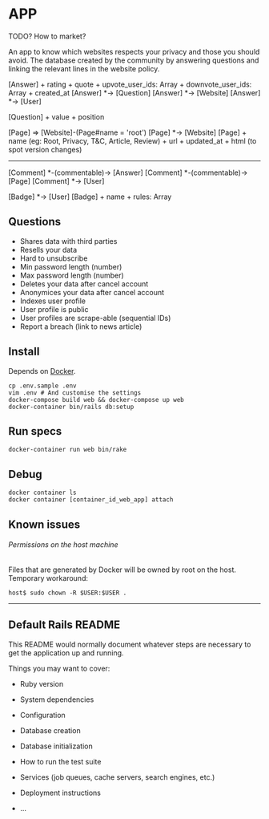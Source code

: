 # APP

TODO? How to market?

An app to know which websites respects your privacy and those you should avoid. The database created by the community by answering questions and linking the relevant lines in the website policy.

[Answer]
    + rating
    + quote
    + upvote_user_ids: Array
    + downvote_user_ids: Array
    + created_at
[Answer] *-> [Question]
[Answer] *-> [Website]
[Answer] *-> [User]

[Question]
    + value
    + position

[Page] => [Website]-(Page#name = 'root')
[Page] *-> [Website]
[Page]
    + name (eg: Root, Privacy, T&C, Article, Review)
    + url
    + updated_at
    + html (to spot version changes)

---

[Comment] *-(commentable)-> [Answer]
[Comment] *-(commentable)-> [Page]
[Comment] *-> [User]

[Badge] *-> [User]
[Badge]
    + name
    + rules: Array

    
## Questions

* Shares data with third parties
* Resells your data
* Hard to unsubscribe
* Min password length (number)
* Max password length (number)
* Deletes your data after cancel account
* Anonymices your data after cancel account
* Indexes user profile
* User profile is public
* User profiles are scrape-able (sequential IDs)
* Report a breach (link to news article)

## Install

Depends on [Docker](https://www.docker.com/).

    cp .env.sample .env
    vim .env # And customise the settings
    docker-compose build web && docker-compose up web
    docker-container bin/rails db:setup

## Run specs

    docker-container run web bin/rake

## Debug

    docker container ls
    docker container [container_id_web_app] attach

## Known issues

###### Permissions on the host machine

Files that are generated by Docker will be owned by root on the host.
Temporary workaround:

    host$ sudo chown -R $USER:$USER .

---

## Default Rails README

This README would normally document whatever steps are necessary to get the
application up and running.

Things you may want to cover:

* Ruby version

* System dependencies

* Configuration

* Database creation

* Database initialization

* How to run the test suite

* Services (job queues, cache servers, search engines, etc.)

* Deployment instructions

* ...
